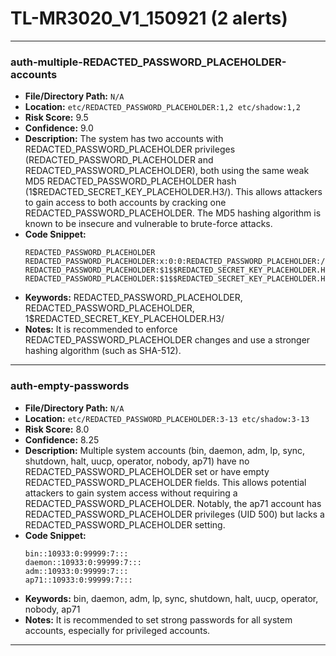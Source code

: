 # TL-MR3020_V1_150921 (2 alerts)

---

### auth-multiple-REDACTED_PASSWORD_PLACEHOLDER-accounts

- **File/Directory Path:** `N/A`
- **Location:** `etc/REDACTED_PASSWORD_PLACEHOLDER:1,2 etc/shadow:1,2`
- **Risk Score:** 9.5
- **Confidence:** 9.0
- **Description:** The system has two accounts with REDACTED_PASSWORD_PLACEHOLDER privileges (REDACTED_PASSWORD_PLACEHOLDER and REDACTED_PASSWORD_PLACEHOLDER), both using the same weak MD5 REDACTED_PASSWORD_PLACEHOLDER hash ($1$$REDACTED_SECRET_KEY_PLACEHOLDER.H3/). This allows attackers to gain access to both accounts by cracking one REDACTED_PASSWORD_PLACEHOLDER. The MD5 hashing algorithm is known to be insecure and vulnerable to brute-force attacks.
- **Code Snippet:**
  ```
  REDACTED_PASSWORD_PLACEHOLDER
  REDACTED_PASSWORD_PLACEHOLDER:x:0:0:REDACTED_PASSWORD_PLACEHOLDER:/REDACTED_PASSWORD_PLACEHOLDER:/bin/sh
  REDACTED_PASSWORD_PLACEHOLDER:$1$$REDACTED_SECRET_KEY_PLACEHOLDER.H3/:10933:0:99999:7:::
  REDACTED_PASSWORD_PLACEHOLDER:$1$$REDACTED_SECRET_KEY_PLACEHOLDER.H3/:10933:0:99999:7:::
  ```
- **Keywords:** REDACTED_PASSWORD_PLACEHOLDER, REDACTED_PASSWORD_PLACEHOLDER, $1$$REDACTED_SECRET_KEY_PLACEHOLDER.H3/
- **Notes:** It is recommended to enforce REDACTED_PASSWORD_PLACEHOLDER changes and use a stronger hashing algorithm (such as SHA-512).

---
### auth-empty-passwords

- **File/Directory Path:** `N/A`
- **Location:** `etc/REDACTED_PASSWORD_PLACEHOLDER:3-13 etc/shadow:3-13`
- **Risk Score:** 8.0
- **Confidence:** 8.25
- **Description:** Multiple system accounts (bin, daemon, adm, lp, sync, shutdown, halt, uucp, operator, nobody, ap71) have no REDACTED_PASSWORD_PLACEHOLDER set or have empty REDACTED_PASSWORD_PLACEHOLDER fields. This allows potential attackers to gain system access without requiring a REDACTED_PASSWORD_PLACEHOLDER. Notably, the ap71 account has REDACTED_PASSWORD_PLACEHOLDER privileges (UID 500) but lacks a REDACTED_PASSWORD_PLACEHOLDER setting.
- **Code Snippet:**
  ```
  bin::10933:0:99999:7:::
  daemon::10933:0:99999:7:::
  adm::10933:0:99999:7:::
  ap71::10933:0:99999:7:::
  ```
- **Keywords:** bin, daemon, adm, lp, sync, shutdown, halt, uucp, operator, nobody, ap71
- **Notes:** It is recommended to set strong passwords for all system accounts, especially for privileged accounts.

---
